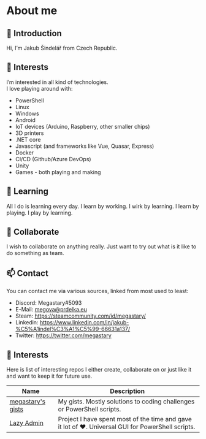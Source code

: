 # About me

## 👋 Introduction

Hi, I’m Jakub Šindelář from Czech Republic.  

## 👀 Interests

I’m interested in all kind of technologies.  
I love playing around with:
 
 - PowerShell
 - Linux
 - Windows
 - Android
 - IoT devices (Arduino, Raspberry, other smaller chips)
 - 3D printers
 - .NET core
 - Javascript (and frameworks like Vue, Quasar, Express)
 - Docker
 - CI/CD (Github/Azure DevOps)
 - Unity
 - Games - both playing and making

## 🌱 Learning

All I do is learning every day. I learn by working. I wirk by learning. I learn by playing. I play by learning.

## 💞️ Collaborate

I wish to collaborate on anything really. Just want to try out what is it like to do something as team.

## 📫 Contact

You can contact me via various sources, linked from most used to least:

- Discord: Megastary#5093
- E-Mail: megova@prdelka.eu
- Steam: https://steamcommunity.com/id/megastary/
- Linkedin: https://www.linkedin.com/in/jakub-%C5%A1indel%C3%A1%C5%99-66631a137/
- Twitter: https://twitter.com/megastary

## 🎡 Interests

Here is list of interesting repos I either create, collaborate on or just like it and want to keep it for future use.

|Name|Description|
|----|-----------|
|[megastary's gists](https://gist.github.com/megastary)|My gists. Mostly solutions to coding challenges or PowerShell scripts.|
|[Lazy Admin](https://github.com/houby-studio/lazy-admin)|Project I have spent most of the time and gave it lot of ♥. Universal GUI for PowerShell scripts.|
